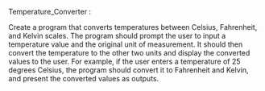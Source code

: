 Temperature_Converter :

Create a program that converts temperatures between Celsius, Fahrenheit, and Kelvin scales. The program should prompt the user to input a temperature value and the original unit of measurement. It should then convert the temperature to the other two units and display the converted values to the user. For example, if the user enters a temperature of 25 degrees Celsius, the program should convert it to Fahrenheit and Kelvin, and present the converted values as outputs.


